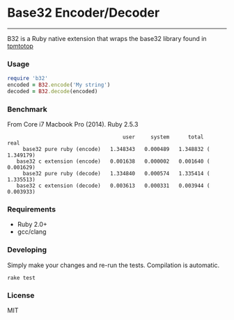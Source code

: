 # Base32 Encoder/Decoder

---

B32 is a Ruby native extension that wraps the base32 library found
in [tpmtotop](https://github.com/mjg59/tpmtotp/blob/master/base32.h)

### Usage
```ruby
require 'b32'
encoded = B32.encode('My string')
decoded = B32.decode(encoded)
```

### Benchmark

From Core i7 Macbook Pro (2014). Ruby 2.5.3
```
                                     user     system      total        real
     base32 pure ruby (encode)   1.348343   0.000489   1.348832 (  1.349179)
   base32 c extension (encode)   0.001638   0.000002   0.001640 (  0.001629)
     base32 pure ruby (decode)   1.334840   0.000574   1.335414 (  1.335513)
   base32 c extension (decode)   0.003613   0.000331   0.003944 (  0.003933)
```

### Requirements
* Ruby 2.0+
* gcc/clang

### Developing

Simply make your changes and re-run the tests. Compilation is automatic.
```
rake test
```

### License

MIT
